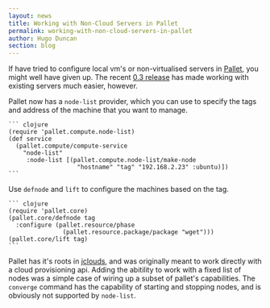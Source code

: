 ```yaml
---
layout: news
title: Working with Non-Cloud Servers in Pallet
permalink: working-with-non-cloud-servers-in-pallet
author: Hugo Duncan
section: blog
---
```

If have tried to configure local vm's or non-virtualised servers in
[Pallet](http://palletops.com), you might well have given up. The recent
[0.3 release](http://palletops.com/pallet-release-030-agile-cloud-development)
has made working with existing servers much easier, however.

Pallet now has a `node-list` provider, which you can use to specify the tags and
address of the machine that you want to manage.

    ``` clojure
    (require 'pallet.compute.node-list)
    (def service 
      (pallet.compute/compute-service
        "node-list"
         :node-list [(pallet.compute.node-list/make-node
                       "hostname" "tag" "192.168.2.23" :ubuntu)])
    ```

Use `defnode` and `lift` to configure the machines based on the tag.

    ``` clojure
    (require 'pallet.core)
    (pallet.core/defnode tag
      :configure (pallet.resource/phase
                   (pallet.resource.package/package "wget")))
    (pallet.core/lift tag)
    ```

Pallet has it's roots in [jclouds](http://jclouds.org/), and was originally
meant to work directly with a cloud provisioning api. Adding the abitility to
work with a fixed list of nodes was a simple case of wiring up a subset of
pallet's capabilities. The `converge` command has the capability of starting and
stopping nodes, and is obviously not supported by `node-list`.
